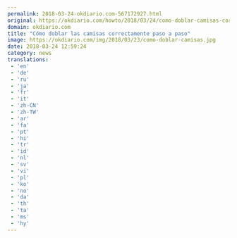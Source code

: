 ```yaml
---
permalink: 2018-03-24-okdiario.com-567172927.html
original: https://okdiario.com/howto/2018/03/24/como-doblar-camisas-correctamente-2010786
domain: okdiario.com
title: "Cómo doblar las camisas correctamente paso a paso"
image: https://okdiario.com/img/2018/03/23/como-doblar-camisas.jpg
date: 2018-03-24 12:59:24
category: news
translations: 
 - 'en'
 - 'de'
 - 'ru'
 - 'ja'
 - 'fr'
 - 'it'
 - 'zh-CN'
 - 'zh-TW'
 - 'ar'
 - 'fa'
 - 'pt'
 - 'hi'
 - 'tr'
 - 'id'
 - 'nl'
 - 'sv'
 - 'vi'
 - 'pl'
 - 'ko'
 - 'no'
 - 'da'
 - 'th'
 - 'ta'
 - 'ms'
 - 'hy'
---
```


